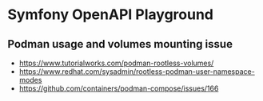 # Symfony OpenAPI Playground

## Podman usage and volumes mounting issue

- <https://www.tutorialworks.com/podman-rootless-volumes/>
- <https://www.redhat.com/sysadmin/rootless-podman-user-namespace-modes>
- <https://github.com/containers/podman-compose/issues/166>
